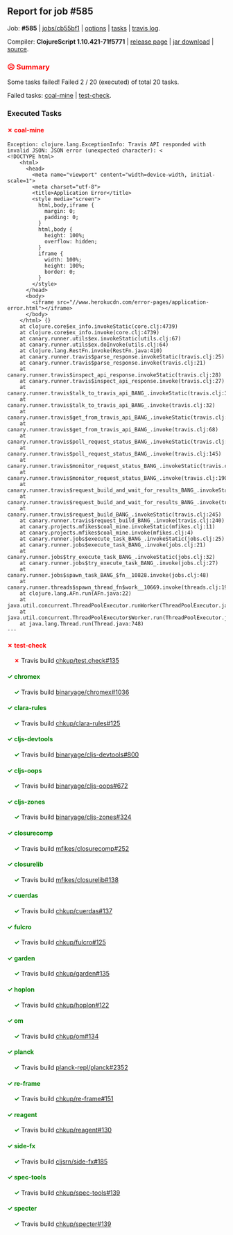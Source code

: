## Report for job #585

Job: **#585** | [jobs/cb55bf1](https://github.com/cljs-oss/canary/commit/cb55bf1ef38a38b26a71a1743a5701d6d7241deb) | [options](options.edn) | [tasks](tasks.edn) | [travis log](https://travis-ci.org/cljs-oss/canary/builds/430874771).

Compiler: **ClojureScript 1.10.421-71f5771** | [release page](https://github.com/cljs-oss/canary/releases/tag/r1.10.421-71f5771) | [jar download](https://github.com/cljs-oss/canary/releases/download/r1.10.421-71f5771/clojurescript-1.10.421-71f5771.jar) | [source](https://github.com/clojure/clojurescript/commit/71f57714e6fc2f591d9de22cbfcfa009500e6742).

### <b style='color:red'>☹ Summary</b>

Some tasks failed! Failed 2 / 20 (executed) of total 20 tasks.

Failed tasks: [coal-mine](#-coal-mine) | [test-check](#-test-check).

### Executed Tasks

#### <b style='color:red'>&#x2717; coal-mine</b>
```
Exception: clojure.lang.ExceptionInfo: Travis API responded with invalid JSON: JSON error (unexpected character): <
<!DOCTYPE html>
	<html>
	  <head>
		<meta name="viewport" content="width=device-width, initial-scale=1">
		<meta charset="utf-8">
		<title>Application Error</title>
		<style media="screen">
		  html,body,iframe {
			margin: 0;
			padding: 0;
		  }
		  html,body {
			height: 100%;
			overflow: hidden;
		  }
		  iframe {
			width: 100%;
			height: 100%;
			border: 0;
		  }
		</style>
	  </head>
	  <body>
		<iframe src="//www.herokucdn.com/error-pages/application-error.html"></iframe>
	  </body>
	</html> {}
	at clojure.core$ex_info.invokeStatic(core.clj:4739)
	at clojure.core$ex_info.invoke(core.clj:4739)
	at canary.runner.utils$ex.invokeStatic(utils.clj:67)
	at canary.runner.utils$ex.doInvoke(utils.clj:64)
	at clojure.lang.RestFn.invoke(RestFn.java:410)
	at canary.runner.travis$parse_response.invokeStatic(travis.clj:25)
	at canary.runner.travis$parse_response.invoke(travis.clj:21)
	at canary.runner.travis$inspect_api_response.invokeStatic(travis.clj:28)
	at canary.runner.travis$inspect_api_response.invoke(travis.clj:27)
	at canary.runner.travis$talk_to_travis_api_BANG_.invokeStatic(travis.clj:35)
	at canary.runner.travis$talk_to_travis_api_BANG_.invoke(travis.clj:32)
	at canary.runner.travis$get_from_travis_api_BANG_.invokeStatic(travis.clj:71)
	at canary.runner.travis$get_from_travis_api_BANG_.invoke(travis.clj:68)
	at canary.runner.travis$poll_request_status_BANG_.invokeStatic(travis.clj:150)
	at canary.runner.travis$poll_request_status_BANG_.invoke(travis.clj:145)
	at canary.runner.travis$monitor_request_status_BANG_.invokeStatic(travis.clj:198)
	at canary.runner.travis$monitor_request_status_BANG_.invoke(travis.clj:190)
	at canary.runner.travis$request_build_and_wait_for_results_BANG_.invokeStatic(travis.clj:230)
	at canary.runner.travis$request_build_and_wait_for_results_BANG_.invoke(travis.clj:227)
	at canary.runner.travis$request_build_BANG_.invokeStatic(travis.clj:245)
	at canary.runner.travis$request_build_BANG_.invoke(travis.clj:240)
	at canary.projects.mfikes$coal_mine.invokeStatic(mfikes.clj:11)
	at canary.projects.mfikes$coal_mine.invoke(mfikes.clj:4)
	at canary.runner.jobs$execute_task_BANG_.invokeStatic(jobs.clj:25)
	at canary.runner.jobs$execute_task_BANG_.invoke(jobs.clj:21)
	at canary.runner.jobs$try_execute_task_BANG_.invokeStatic(jobs.clj:32)
	at canary.runner.jobs$try_execute_task_BANG_.invoke(jobs.clj:27)
	at canary.runner.jobs$spawn_task_BANG_$fn__10828.invoke(jobs.clj:48)
	at canary.runner.threads$spawn_thread_fn$work__10669.invoke(threads.clj:19)
	at clojure.lang.AFn.run(AFn.java:22)
	at java.util.concurrent.ThreadPoolExecutor.runWorker(ThreadPoolExecutor.java:1149)
	at java.util.concurrent.ThreadPoolExecutor$Worker.run(ThreadPoolExecutor.java:624)
	at java.lang.Thread.run(Thread.java:748)
---

```

#### <b style='color:red'>&#x2717; test-check</b>
&nbsp;&nbsp;&nbsp;&nbsp;<b style='color:red'>&#x2717;</b> Travis build [chkup/test.check#135](https://travis-ci.org/chkup/test.check/builds/430875906)<br>

#### <b style='color:green'>&#x2713; chromex</b>
&nbsp;&nbsp;&nbsp;&nbsp;<b style='color:green'>&#x2713;</b> Travis build [binaryage/chromex#1036](https://travis-ci.org/binaryage/chromex/builds/430875768)<br>

#### <b style='color:green'>&#x2713; clara-rules</b>
&nbsp;&nbsp;&nbsp;&nbsp;<b style='color:green'>&#x2713;</b> Travis build [chkup/clara-rules#125](https://travis-ci.org/chkup/clara-rules/builds/430875778)<br>

#### <b style='color:green'>&#x2713; cljs-devtools</b>
&nbsp;&nbsp;&nbsp;&nbsp;<b style='color:green'>&#x2713;</b> Travis build [binaryage/cljs-devtools#800](https://travis-ci.org/binaryage/cljs-devtools/builds/430875772)<br>

#### <b style='color:green'>&#x2713; cljs-oops</b>
&nbsp;&nbsp;&nbsp;&nbsp;<b style='color:green'>&#x2713;</b> Travis build [binaryage/cljs-oops#672](https://travis-ci.org/binaryage/cljs-oops/builds/430875776)<br>

#### <b style='color:green'>&#x2713; cljs-zones</b>
&nbsp;&nbsp;&nbsp;&nbsp;<b style='color:green'>&#x2713;</b> Travis build [binaryage/cljs-zones#324](https://travis-ci.org/binaryage/cljs-zones/builds/430875782)<br>

#### <b style='color:green'>&#x2713; closurecomp</b>
&nbsp;&nbsp;&nbsp;&nbsp;<b style='color:green'>&#x2713;</b> Travis build [mfikes/closurecomp#252](https://travis-ci.org/mfikes/closurecomp/builds/430875784)<br>

#### <b style='color:green'>&#x2713; closurelib</b>
&nbsp;&nbsp;&nbsp;&nbsp;<b style='color:green'>&#x2713;</b> Travis build [mfikes/closurelib#138](https://travis-ci.org/mfikes/closurelib/builds/430875789)<br>

#### <b style='color:green'>&#x2713; cuerdas</b>
&nbsp;&nbsp;&nbsp;&nbsp;<b style='color:green'>&#x2713;</b> Travis build [chkup/cuerdas#137](https://travis-ci.org/chkup/cuerdas/builds/430875800)<br>

#### <b style='color:green'>&#x2713; fulcro</b>
&nbsp;&nbsp;&nbsp;&nbsp;<b style='color:green'>&#x2713;</b> Travis build [chkup/fulcro#125](https://travis-ci.org/chkup/fulcro/builds/430875802)<br>

#### <b style='color:green'>&#x2713; garden</b>
&nbsp;&nbsp;&nbsp;&nbsp;<b style='color:green'>&#x2713;</b> Travis build [chkup/garden#135](https://travis-ci.org/chkup/garden/builds/430875804)<br>

#### <b style='color:green'>&#x2713; hoplon</b>
&nbsp;&nbsp;&nbsp;&nbsp;<b style='color:green'>&#x2713;</b> Travis build [chkup/hoplon#122](https://travis-ci.org/chkup/hoplon/builds/430875806)<br>

#### <b style='color:green'>&#x2713; om</b>
&nbsp;&nbsp;&nbsp;&nbsp;<b style='color:green'>&#x2713;</b> Travis build [chkup/om#134](https://travis-ci.org/chkup/om/builds/430875808)<br>

#### <b style='color:green'>&#x2713; planck</b>
&nbsp;&nbsp;&nbsp;&nbsp;<b style='color:green'>&#x2713;</b> Travis build [planck-repl/planck#2352](https://travis-ci.org/planck-repl/planck/builds/430875878)<br>

#### <b style='color:green'>&#x2713; re-frame</b>
&nbsp;&nbsp;&nbsp;&nbsp;<b style='color:green'>&#x2713;</b> Travis build [chkup/re-frame#151](https://travis-ci.org/chkup/re-frame/builds/430875818)<br>

#### <b style='color:green'>&#x2713; reagent</b>
&nbsp;&nbsp;&nbsp;&nbsp;<b style='color:green'>&#x2713;</b> Travis build [chkup/reagent#130](https://travis-ci.org/chkup/reagent/builds/430875860)<br>

#### <b style='color:green'>&#x2713; side-fx</b>
&nbsp;&nbsp;&nbsp;&nbsp;<b style='color:green'>&#x2713;</b> Travis build [cljsrn/side-fx#185](https://travis-ci.org/cljsrn/side-fx/builds/430875838)<br>

#### <b style='color:green'>&#x2713; spec-tools</b>
&nbsp;&nbsp;&nbsp;&nbsp;<b style='color:green'>&#x2713;</b> Travis build [chkup/spec-tools#139](https://travis-ci.org/chkup/spec-tools/builds/430875846)<br>

#### <b style='color:green'>&#x2713; specter</b>
&nbsp;&nbsp;&nbsp;&nbsp;<b style='color:green'>&#x2713;</b> Travis build [chkup/specter#139](https://travis-ci.org/chkup/specter/builds/430875890)<br>